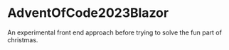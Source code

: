 # AdventOfCode2023Blazor

An experimental front end approach before trying to solve the fun part of christmas.
